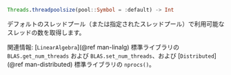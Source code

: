 ```julia
Threads.threadpoolsize(pool::Symbol = :default) -> Int
```

デフォルトのスレッドプール（または指定されたスレッドプール）で利用可能なスレッドの数を取得します。

関連情報: [`LinearAlgebra`](@ref man-linalg) 標準ライブラリの `BLAS.get_num_threads` および `BLAS.set_num_threads`、および [`Distributed`](@ref man-distributed) 標準ライブラリの `nprocs()`。
